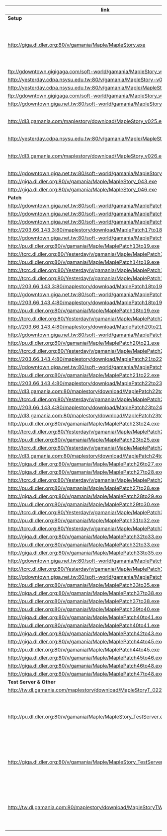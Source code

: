 |link|desc|
|----|----|
|**Setup**|
|http://giga.dl.dler.org:80/v/gamania/Maple/MapleStory.exe|Not sure which version, 2006-04-24 info from wayback machine|
|ftp://gdowntown.gigigaga.com/soft-world/gamania/MapleStory_v013.exe||
|http://yesterday.cdpa.nsysu.edu.tw:80/v/gamania/MapleStory-v013.exe||
|http://yesterday.cdpa.nsysu.edu.tw:80/v/gamania/Maple/MapleStory_019.exe||
|ftp://gdowntown.gigigaga.com/soft-world/gamania/MapleStory_v022.exe||
|http://gdowntown.giga.net.tw:80/soft-world/gamania/MapleStory_v022.exe||
|http://dl3.gamania.com/maplestory/download/MapleStory_v025.exe|274.5MB info from xunlei, not downloadable|
|http://yesterday.cdpa.nsysu.edu.tw:80/v/gamania/Maple/MapleStory_025.exe||
|http://dl3.gamania.com/maplestory/download/MapleStory_v026.exe|313.52MB info from xunlei, not downloadable|
|http://gdowntown.giga.net.tw:80/soft-world/gamania/MapleStory_036.exe||
|http://giga.dl.dler.org:80/v/gamania/Maple/MapleStory_043.exe||
|http://giga.dl.dler.org:80/v/gamania/Maple/MapleStory_046.exe||
|**Patch**|
|http://gdowntown.giga.net.tw:80/soft-world/gamania/MaplePatch13to17.exe|17|
|http://gdowntown.giga.net.tw:80/soft-world/gamania/MaplePatch14to17.exe|17|
|http://gdowntown.giga.net.tw:80/soft-world/gamania/MaplePatch15to17.exe|17|
|http://203.66.143.3:80/maplestory/download/MaplePatch17to18.exe|18|
|http://gdowntown.giga.net.tw:80/soft-world/gamania/MaplePatch17to18.exe|18|
|http://pu.dl.dler.org:80/v/gamania/Maple/MaplePatch13to19.exe|19|
|http://tcrc.dl.dler.org:80/Yesterday/v/gamania/Maple/MaplePatch13to19.exe|19|
|http://pu.dl.dler.org:80/v/gamania/Maple/MaplePatch14to19.exe|19|
|http://tcrc.dl.dler.org:80/Yesterday/v/gamania/Maple/MaplePatch17to19.exe|19|
|http://tcrc.dl.dler.org:80/Yesterday/v/gamania/Maple/MaplePatch18to19.exe|19|
|http://203.66.143.3:80/maplestory/download/MaplePatch18to19.exe|19|
|http://gdowntown.giga.net.tw:80/soft-world/gamania/MaplePatch18to19.exe|19|
|http://203.66.143.4:80/maplestory/download/MaplePatch18to19.exe|19|
|http://pu.dl.dler.org:80/v/gamania/Maple/MaplePatch18to19.exe|19|
|http://tcrc.dl.dler.org:80/Yesterday/v/gamania/Maple/MaplePatch20to21.exe|21|
|http://203.66.143.4:80/maplestory/download/MaplePatch20to21.exe|21|
|http://gdowntown.giga.net.tw:80/soft-world/gamania/MaplePatch20to21.exe|21|
|http://pu.dl.dler.org:80/v/gamania/Maple/MaplePatch20to21.exe|21|
|http://tcrc.dl.dler.org:80/Yesterday/v/gamania/Maple/MaplePatch21to22.exe|22|
|http://203.66.143.4:80/maplestory/download/MaplePatch21to22.exe|22|
|http://gdowntown.giga.net.tw:80/soft-world/gamania/MaplePatch21to22.exe|22|
|http://pu.dl.dler.org:80/v/gamania/Maple/MaplePatch21to22.exe|22|
|http://203.66.143.4:80/maplestory/download/MaplePatch22to23.exe|23|
|http://dl3.gamania.com:80/maplestory/download/MaplePatch22to23.exe|23|
|http://tcrc.dl.dler.org:80/Yesterday/v/gamania/Maple/MaplePatch23to24.exe|24|
|http://203.66.143.4:80/maplestory/download/MaplePatch23to24.exe|24|
|http://dl3.gamania.com:80/maplestory/download/MaplePatch23to24.exe|24|
|http://pu.dl.dler.org:80/v/gamania/Maple/MaplePatch23to24.exe|24|
|http://tcrc.dl.dler.org:80/Yesterday/v/gamania/Maple/MaplePatch23to25.exe|25|
|http://pu.dl.dler.org:80/v/gamania/Maple/MaplePatch23to25.exe|25|
|http://tcrc.dl.dler.org:80/Yesterday/v/gamania/Maple/MaplePatch24to25.exe|25|
|http://dl3.gamania.com:80/maplestory/download/MaplePatch24to25.exe|25|
|http://giga.dl.dler.org:80/v/gamania/Maple/MaplePatch26to27.exe|27|
|http://giga.dl.dler.org:80/v/gamania/Maple/MaplePatch27to28.exe|28|
|http://tcrc.dl.dler.org:80/Yesterday/v/gamania/Maple/MaplePatch27to28.exe|28|
|http://pu.dl.dler.org:80/v/gamania/Maple/MaplePatch27to28.exe|28|
|http://giga.dl.dler.org:80/v/gamania/Maple/MaplePatch28to29.exe|29|
|http://pu.dl.dler.org:80/v/gamania/Maple/MaplePatch29to30.exe|30|
|http://tcrc.dl.dler.org:80/Yesterday/v/gamania/Maple/MaplePatch31to32.exe|32|
|http://pu.dl.dler.org:80/v/gamania/Maple/MaplePatch31to32.exe|32|
|http://tcrc.dl.dler.org:80/Yesterday/v/gamania/Maple/MaplePatch32to33.exe|33|
|http://giga.dl.dler.org:80/v/gamania/Maple/MaplePatch32to33.exe|33|
|http://pu.dl.dler.org:80/v/gamania/Maple/MaplePatch32to33.exe|33|
|http://giga.dl.dler.org:80/v/gamania/Maple/MaplePatch33to35.exe|35|
|http://gdowntown.giga.net.tw:80/soft-world/gamania/MaplePatch33to35.exe|35|
|http://tcrc.dl.dler.org:80/Yesterday/v/gamania/Maple/MaplePatch33to35.exe|35|
|http://gdowntown.giga.net.tw:80/soft-world/gamania/MaplePatch34to35.exe|35|
|http://pu.dl.dler.org:80/v/gamania/Maple/MaplePatch33to35.exe|35|
|http://giga.dl.dler.org:80/v/gamania/Maple/MaplePatch37to38.exe|38|
|http://pu.dl.dler.org:80/v/gamania/Maple/MaplePatch37to38.exe|38|
|http://pu.dl.dler.org:80/v/gamania/Maple/MaplePatch39to40.exe|40|
|http://giga.dl.dler.org:80/v/gamania/Maple/MaplePatch40to41.exe|41|
|http://pu.dl.dler.org:80/v/gamania/Maple/MaplePatch40to41.exe|41|
|http://giga.dl.dler.org:80/v/gamania/Maple/MaplePatch42to43.exe|43|
|http://giga.dl.dler.org:80/v/gamania/Maple/MaplePatch44to45.exe|45|
|http://pu.dl.dler.org:80/v/gamania/Maple/MaplePatch44to45.exe|45|
|http://giga.dl.dler.org:80/v/gamania/Maple/MaplePatch45to46.exe|46|
|http://giga.dl.dler.org:80/v/gamania/Maple/MaplePatch46to48.exe|48|
|http://giga.dl.dler.org:80/v/gamania/Maple/MaplePatch47to48.exe|48|
|**Test Server & Other**|
|http://tw.dl.gamania.com/maplestory/download/MapleStoryT_022.exe|
|http://pu.dl.dler.org:80/v/gamania/Maple/MapleStory_TestServer.exe|Not sure which version, 2007-05-14 info from wayback machine|
|http://giga.dl.dler.org:80/v/gamania/Maple/MapleStory_TestServer.exe|Not sure which version, 2007-05-16 info from wayback machine|
|http://tw.dl.gamania.com:80/maplestory/download/MapleStoryTW_GameGuard.exe|Not sure which version, 2006-04-07 info from wayback machine|

